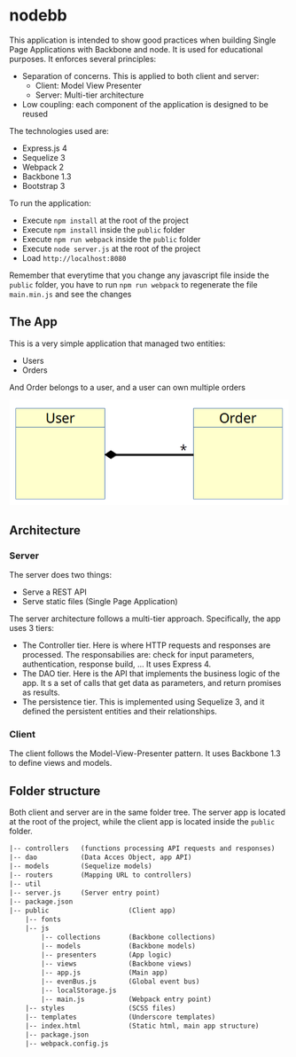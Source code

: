 # nodebb

This application is intended to show good practices when building Single Page Applications with Backbone and node. It is used for educational purposes. It enforces several principles:

* Separation of concerns. This is applied to both client and server:
  * Client: Model View Presenter
  * Server: Multi-tier architecture
* Low coupling: each component of the application is designed to be reused

The technologies used are:

* Express.js 4
* Sequelize 3
* Webpack 2
* Backbone 1.3
* Bootstrap 3

To run the application:

- Execute `npm install` at the root of the project
- Execute `npm install` inside the `public` folder
- Execute `npm run webpack` inside the `public` folder
- Execute `node server.js` at the root of the project
- Load `http://localhost:8080`

Remember that everytime that you change any javascript file inside the `public` folder, you have to run `npm run webpack` to regenerate the file `main.min.js` and see the changes

## The App

This is a very simple application that managed two entities:

* Users
* Orders

And Order belongs to a user, and a user can own multiple orders

![User Order relationship](https://raw.githubusercontent.com/neich/nodebb/master/images/user_order.png)

## Architecture

### Server

The server does two things:

* Serve a REST API
* Serve static files (Single Page Application)

The server architecture follows a multi-tier approach. Specifically, the app uses 3 tiers:

* The Controller tier. Here is where HTTP requests and responses are processed. The responsabilies are: check for input parameters, authentication, response build, ... It uses Express 4.
* The DAO tier. Here is the API that implements the business logic of the app. It s a set of calls that get data as parameters, and return promises as results.
* The persistence tier. This is implemented using Sequelize 3, and it defined the persistent entities and their relationships.

### Client

The client follows the Model-View-Presenter pattern. It uses Backbone 1.3 to define views and models.

## Folder structure

Both client and server are in the same folder tree. The server app is located at the root of the project, while the client app is located inside the `public` folder.

```
|-- controllers   (functions processing API requests and responses)
|-- dao           (Data Acces Object, app API)
|-- models        (Sequelize models)
|-- routers       (Mapping URL to controllers)
|-- util          
|-- server.js     (Server entry point)
|-- package.json
|-- public                    (Client app)
    |-- fonts
    |-- js
        |-- collections       (Backbone collections)
        |-- models            (Backbone models)
        |-- presenters        (App logic)
        |-- views             (Backbone views)
        |-- app.js            (Main app)
        |-- evenBus.js        (Global event bus)
        |-- localStorage.js   
        |-- main.js           (Webpack entry point)
    |-- styles                (SCSS files)
    |-- templates             (Underscore templates)
    |-- index.html            (Static html, main app structure)
    |-- package.json
    |-- webpack.config.js

```



